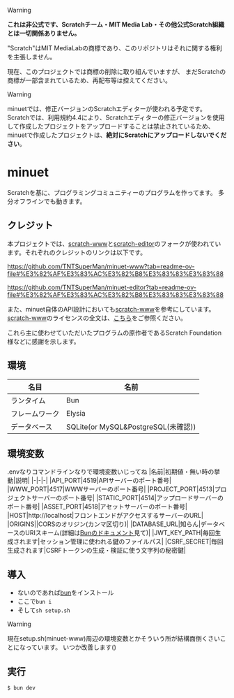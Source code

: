 > [!WARNING]
> **これは非公式です、Scratchチーム・MIT Media Lab・その他公式Scratch組織とは一切関係ありません。**
> 
> "Scratch"はMIT MediaLabの商標であり、このリポジトリはそれに関する権利を主張しません。
>
> 現在、このプロジェクトでは商標の削除に取り組んでいますが、
> まだScratchの商標が一部含まれているため、再配布等は控えてください。

> [!WARNING]
> minuetでは、修正バージョンのScratchエディターが使われる予定です。
> Scratchでは、利用規約4.4により、Scratchエディターの修正バージョンを使用して作成したプロジェクトをアップロードすることは禁止されているため、
> minuetで作成したプロジェクトは、**絶対にScratchにアップロードしないでください**。

# minuet
Scratchを基に、プログラミングコミュニティーのプログラムを作ってます。
多分オフラインでも動きます。

## クレジット
本プロジェクトでは、[scratch-www](https://github.com/scratchfoundation/scratch-www)と[scratch-editor](https://github.com/scratchfoundation/scratch-editor/blob/develop/package.json)のフォークが使われています。それぞれのクレジットのリンクは以下です。

https://github.com/TNTSuperMan/minuet-www?tab=readme-ov-file#%E3%82%AF%E3%83%AC%E3%82%B8%E3%83%83%E3%83%88

https://github.com/TNTSuperMan/minuet-editor?tab=readme-ov-file#%E3%82%AF%E3%83%AC%E3%82%B8%E3%83%83%E3%83%88

また、minuet自体のAPI設計においても[scratch-www](https://github.com/scratchfoundation/scratch-www)を参考にしています。  
[scratch-www](https://github.com/scratchfoundation/scratch-www)のライセンスの全文は、[こちら](https://github.com/scratchfoundation/scratch-www/blob/develop/LICENSE)をご参照ください。

これら主に使わせていただいたプログラムの原作者であるScratch Foundation様などに感謝を示します。

## 環境
|名目|名前|
|-|-|
|ランタイム|Bun|
|フレームワーク|Elysia|
|データベース|SQLite(or MySQL&PostgreSQL(未確認))|

## 環境変数
.envなりコマンドラインなりで環境変数いじってね
|名前|初期値・無い時の挙動|説明|
|-|-|-|
|API_PORT|4519|APIサーバーのポート番号|
|WWW_PORT|4517|WWWサーバーのポート番号|
|PROJECT_PORT|4513|プロジェクトサーバーのポート番号|
|STATIC_PORT|4514|アップロードサーバーのポート番号|
|ASSET_PORT|4518|アセットサーバーのポート番号|
|HOST|http://localhost|フロントエンドがアクセスするサーバーのURL|
|ORIGINS||CORSのオリジン(カンマ区切り)|
|DATABASE_URL|知らん|データベースのURIスキーム(詳細は[Bunのドキュメント](https://bun.com/docs/api/sql)見て)|
|JWT_KEY_PATH|毎回生成されます|セッション管理に使われる鍵のファイルパス|
|CSRF_SECRET|毎回生成されます|CSRFトークンの生成・検証に使う文字列の秘密鍵|

## 導入
- ないのであれば[bun](https://bun.sh/)をインストール
- ここで`bun i`
- そして`sh setup.sh`

> [!WARNING]
> 現在setup.sh(minuet-www)周辺の環境変数とかそういう所が結構面倒くさいことになっています。
> いつか改善します()

## 実行
```sh
$ bun dev
```
